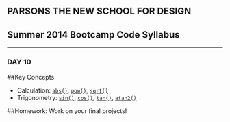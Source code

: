 ## PARSONS THE NEW SCHOOL FOR DESIGN
## Summer 2014 Bootcamp Code Syllabus
-------------------------------------------------------------------

### DAY 10

##Key Concepts
* Calculation: [```abs()```](http://processing.org/reference/abs_.html), [```pow()```](http://processing.org/reference/abs_.html), [```sqrt()```](http://processing.org/reference/abs_.html)
* Trigonometry: [```sin()```](http://processing.org/reference/sin_.html), [```cos()```](http://processing.org/reference/cos_.html), [```tan()```](http://processing.org/reference/tan_.html), [```atan2()```](http://processing.org/reference/atan2_.html)
  
##Homework:
Work on your final projects!
